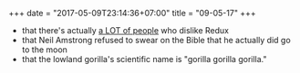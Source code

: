 +++
date = "2017-05-09T23:14:36+07:00"
title = "09-05-17"
+++

* that there's actually [a LOT of people](https://news.ycombinator.com/item?id=14273549) who dislike Redux
* that Neil Amstrong refused to swear on the Bible that he actually did go to the moon
* that the lowland gorilla's scientific name is "gorilla gorilla gorilla."
